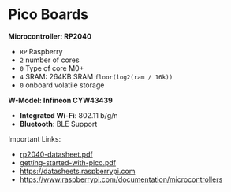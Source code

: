 # Pico Boards

**Microcontroller: RP2040**
- `RP` Raspberry
- `2` number of cores
- `0` Type of core M0+
- `4` SRAM: 264KB SRAM `floor(log2(ram / 16k))`
- `0` onboard volatile storage

**W-Model: Infineon CYW43439**
- **Integrated Wi-Fi**: 802.11 b/g/n
- **Bluetooth**: BLE Support

Important Links:
 * [rp2040-datasheet.pdf](https://datasheets.raspberrypi.com/rp2040/rp2040-datasheet.pdf)
 * [getting-started-with-pico.pdf](https://datasheets.raspberrypi.com/pico/getting-started-with-pico.pdf)
 * <https://datasheets.raspberrypi.com>
 * <https://www.raspberrypi.com/documentation/microcontrollers>

